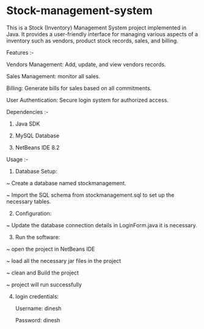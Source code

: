 # Stock-management-system

This is a Stock (Inventory) Management System project implemented in Java. It provides a user-friendly interface for managing various aspects of a inventory such as vendors, product stock records, sales, and billing.

Features :-

Vendors Management: Add, update, and view vendors records.

Sales Management: monitor all sales.

Billing: Generate bills for sales based on all commitments.

User Authentication: Secure login system for authorized access.

Dependencies :-

1) Java SDK

2) MySQL Database

3) NetBeans IDE 8.2

Usage :-

1) Database Setup:

  ~ Create a database named stockmanagement.

  ~ Import the SQL schema from stockmanagement.sql to set up the necessary tables.

2) Configuration:

  ~ Update the database connection details in LoginForm.java it is necessary.

3) Run the software:

  ~ open the project in NetBeans IDE

  ~ load all the necessary jar files in the project

  ~ clean and Build the project

  ~ project will run successfully

4) login credentials:

    Username: dinesh
  
    Password: dinesh